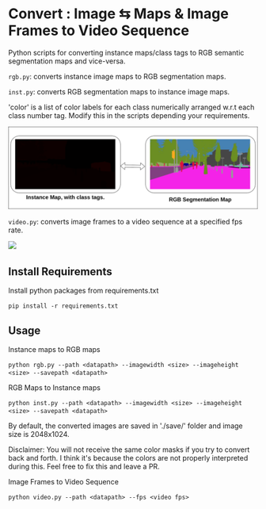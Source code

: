 # Convert : Image ⇆ Maps & Image Frames to Video Sequence 

Python scripts for converting instance maps/class tags to RGB semantic segmentation maps and vice-versa.

`rgb.py`: converts instance image maps to RGB segmentation maps. 

`inst.py`: converts RGB segmentation maps to instance image maps. 

'color' is a list of color labels for each class numerically arranged w.r.t each class number tag. Modify
	this in the scripts depending your requirements.
	
<td><img width="800px" src="demo/demo.png"></td>  
	
`video.py`: converts image frames to a video sequence at a specified fps rate.
	
<img src="demo/video.gif" width="800"/> 

## Install Requirements

Install python packages from requirements.txt
```
pip install -r requirements.txt
```
## Usage 
Instance maps to RGB maps
```
python rgb.py --path <datapath> --imagewidth <size> --imageheight <size> --savepath <datapath>

```
RGB Maps to Instance maps

```
python inst.py --path <datapath> --imagewidth <size> --imageheight <size> --savepath <datapath>

```
By default, the converted images are saved in './save/' folder and image size is 2048x1024. 

Disclaimer: You will not receive the same color masks if you try to convert back and forth. I think it's because the colors are not properly interpreted during this. Feel free to fix this and leave a PR.  

Image Frames to Video Sequence

```
python video.py --path <datapath> --fps <video fps>

```
